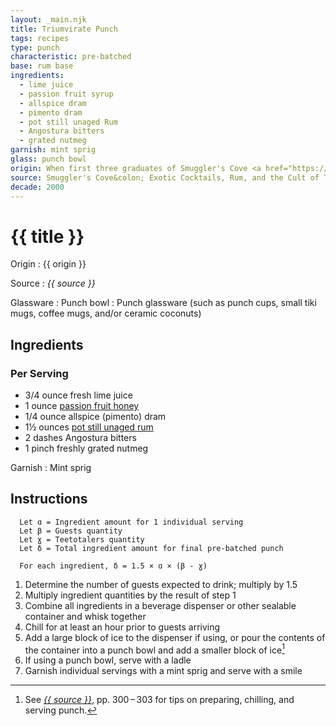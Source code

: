 ```yaml
---
layout: _main.njk
title: Triumvirate Punch
tags: recipes
type: punch
characteristic: pre-batched
base: rum base
ingredients:
  - lime juice
  - passion fruit syrup
  - allspice dram
  - pimento dram
  - pot still unaged Rum
  - Angostura bitters
  - grated nutmeg
garnish: mint sprig
glass: punch bowl
origin: When first three graduates of Smuggler's Cove <a href="https://www.smugglerscovesf.com/rumbustion-society" target="_blank" rel="external noopener">Rumbustion Society</a> (Ron Roumas, Mark Holt, and John Boatwright) matriculated in 2009, they were honored with the title Masters of the Cove and a trip to Portland, Oregon distillery House Spirits to make their own rum. They named the resulting 105 proof elixir "Triumvirate."
source: Smuggler's Cove&colon; Exotic Cocktails, Rum, and the Cult of Tiki
decade: 2000
---
```

<!-- markdownlint-disable MD025 -->
# {{ title }}
<!-- markdownlint-disable MD025 -->

Origin
  : {{ origin }}

Source
  : <cite>{{ source }}</cite>

Glassware
  : Punch bowl
  : Punch glassware (such as punch cups, small tiki mugs, coffee mugs, and/or ceramic coconuts)

## Ingredients

### Per Serving

* 3/4 ounce fresh lime juice
* 1 ounce [passion fruit honey](/mixes/passion-fruit-honey)
* 1/4 ounce allspice (pimento) dram
* 1&frac12; ounces [pot still unaged rum](/rums/00-rum-pot-still-unaged/)
* 2 dashes Angostura bitters
* 1 pinch freshly grated nutmeg

Garnish
  : Mint sprig

## Instructions

```text
  Let ɑ = Ingredient amount for 1 individual serving
  Let β = Guests quantity
  Let ɣ = Teetotalers quantity
  Let δ = Total ingredient amount for final pre-batched punch

  For each ingredient, δ = 1.5 × ɑ × (β - ɣ)
```

1. Determine the number of guests expected to drink; multiply by 1.5
2. Multiply ingredient quantities by the result of step 1
3. Combine all ingredients in a beverage dispenser or other sealable container and whisk together
4. Chill for at least an hour prior to guests arriving
5. Add a large block of ice to the dispenser if using, or pour the contents of the container into a punch bowl and add a smaller block of ice[^1]
6. If using a punch bowl, serve with a ladle
7. Garnish individual servings with a mint sprig and serve with a smile

[^1]: See <cite><a href="https://www.smugglerscovesf.com/store/smugglers-cove-exotic-cocktails-rum-and-the-cult-of-tiki-signed" rel="external noopener" target="_blank">{{ source }}</a></cite>, pp. 300&NoBreak;&thinsp;&NoBreak;–&NoBreak;&thinsp;&NoBreak;303 for tips on preparing, chilling, and serving punch.
